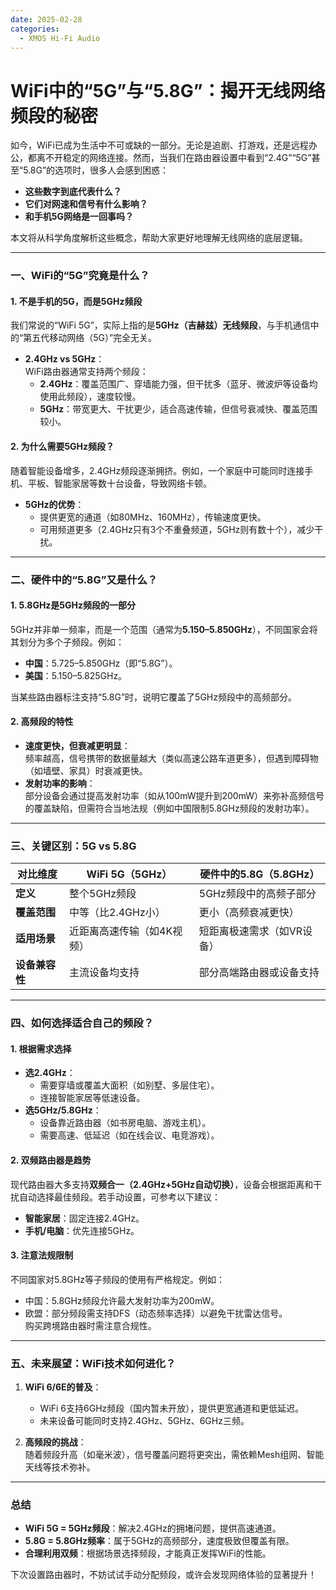 ```yaml
---
date: 2025-02-28
categories: 
  - XMOS Hi-Fi Audio
---
```


# WiFi中的“5G”与“5.8G”：揭开无线网络频段的秘密

如今，WiFi已成为生活中不可或缺的一部分。无论是追剧、打游戏，还是远程办公，都离不开稳定的网络连接。然而，当我们在路由器设置中看到“2.4G”“5G”甚至“5.8G”的选项时，很多人会感到困惑<!-- more -->：  
- **这些数字到底代表什么？**  
- **它们对网速和信号有什么影响？**  
- **和手机5G网络是一回事吗？**  

本文将从科学角度解析这些概念，帮助大家更好地理解无线网络的底层逻辑。

---

### **一、WiFi的“5G”究竟是什么？**

#### **1. 不是手机的5G，而是5GHz频段**
我们常说的“WiFi 5G”，实际上指的是**5GHz（吉赫兹）无线频段**，与手机通信中的“第五代移动网络（5G）”完全无关。  
- **2.4GHz vs 5GHz**：  
  WiFi路由器通常支持两个频段：  
  - **2.4GHz**：覆盖范围广、穿墙能力强，但干扰多（蓝牙、微波炉等设备均使用此频段），速度较慢。  
  - **5GHz**：带宽更大、干扰更少，适合高速传输，但信号衰减快、覆盖范围较小。  

#### **2. 为什么需要5GHz频段？**
随着智能设备增多，2.4GHz频段逐渐拥挤。例如，一个家庭中可能同时连接手机、平板、智能家居等数十台设备，导致网络卡顿。  
- **5GHz的优势**：  
  - 提供更宽的通道（如80MHz、160MHz），传输速度更快。  
  - 可用频道更多（2.4GHz只有3个不重叠频道，5GHz则有数十个），减少干扰。  

---

### **二、硬件中的“5.8G”又是什么？**

#### **1. 5.8GHz是5GHz频段的一部分**
5GHz并非单一频率，而是一个范围（通常为**5.150–5.850GHz**），不同国家会将其划分为多个子频段。例如：  
- **中国**：5.725–5.850GHz（即“5.8G”）。  
- **美国**：5.150–5.825GHz。  

当某些路由器标注支持“5.8G”时，说明它覆盖了5GHz频段中的高频部分。

#### **2. 高频段的特性**
- **速度更快，但衰减更明显**：  
  频率越高，信号携带的数据量越大（类似高速公路车道更多），但遇到障碍物（如墙壁、家具）时衰减更快。  
- **发射功率的影响**：  
  部分设备会通过提高发射功率（如从100mW提升到200mW）来弥补高频信号的覆盖缺陷，但需符合当地法规（例如中国限制5.8GHz频段的发射功率）。

---

### **三、关键区别：5G vs 5.8G**

| **对比维度**   | **WiFi 5G（5GHz）**        | **硬件中的5.8G（5.8GHz）** |
| -------------- | -------------------------- | -------------------------- |
| **定义**       | 整个5GHz频段               | 5GHz频段中的高频子部分     |
| **覆盖范围**   | 中等（比2.4GHz小）         | 更小（高频衰减更快）       |
| **适用场景**   | 近距离高速传输（如4K视频） | 短距离极速需求（如VR设备） |
| **设备兼容性** | 主流设备均支持             | 部分高端路由器或设备支持   |

---

### **四、如何选择适合自己的频段？**

#### **1. 根据需求选择**
- **选2.4GHz**：  
  - 需要穿墙或覆盖大面积（如别墅、多层住宅）。  
  - 连接智能家居等低速设备。  
- **选5GHz/5.8GHz**：  
  - 设备靠近路由器（如书房电脑、游戏主机）。  
  - 需要高速、低延迟（如在线会议、电竞游戏）。  

#### **2. 双频路由器是趋势**
现代路由器大多支持**双频合一（2.4GHz+5GHz自动切换）**，设备会根据距离和干扰自动选择最佳频段。若手动设置，可参考以下建议：  
- **智能家居**：固定连接2.4GHz。  
- **手机/电脑**：优先连接5GHz。  

#### **3. 注意法规限制**
不同国家对5.8GHz等子频段的使用有严格规定。例如：  
- 中国：5.8GHz频段允许最大发射功率为200mW。  
- 欧盟：部分频段需支持DFS（动态频率选择）以避免干扰雷达信号。  
购买跨境路由器时需注意合规性。

---

### **五、未来展望：WiFi技术如何进化？**

1. **WiFi 6/6E的普及**：  
   - WiFi 6支持6GHz频段（国内暂未开放），提供更宽通道和更低延迟。  
   - 未来设备可能同时支持2.4GHz、5GHz、6GHz三频。  

2. **高频段的挑战**：  
   随着频段升高（如毫米波），信号覆盖问题将更突出，需依赖Mesh组网、智能天线等技术弥补。

---

### **总结**  
- **WiFi 5G = 5GHz频段**：解决2.4GHz的拥堵问题，提供高速通道。  
- **5.8G = 5.8GHz频率**：属于5GHz的高频部分，速度极致但覆盖有限。  
- **合理利用双频**：根据场景选择频段，才能真正发挥WiFi的性能。  

下次设置路由器时，不妨试试手动分配频段，或许会发现网络体验的显著提升！